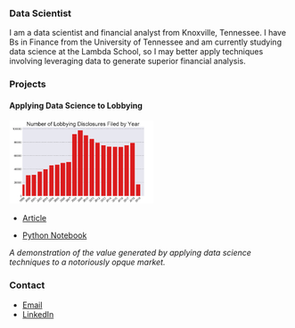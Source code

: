 ### Data Scientist

I am a data scientist and financial analyst from Knoxville, Tennessee. I have Bs in Finance from the University of Tennessee and am currently studying data science at the Lambda School, so I may better apply techniques involving leveraging data to generate superior financial analysis. 

### Projects

#### Applying Data Science to Lobbying
<img src="Lobbying Disclosures Filed by Year.png" height="150">	

- [Article](https://medium.com/@jarviswilliamd/a-random-walk-down-k-street-20ac040cb67d)

- [Python Notebook](https://github.com/wjarvis2/DS-Unit-1-Sprint-5-Data-Storytelling-Blog-Post/blob/master/Exploring%20the%20US%20Federal%20Lobbying%20Database.ipynb)

*A demonstration of the value generated by applying data science techniques to
a notoriously opque market.*

### Contact
- [Email](mailto:jarviswilliamd@gmail.com)
- [LinkedIn](https://www.linkedin.com/in/william-j-88817b9a/)
